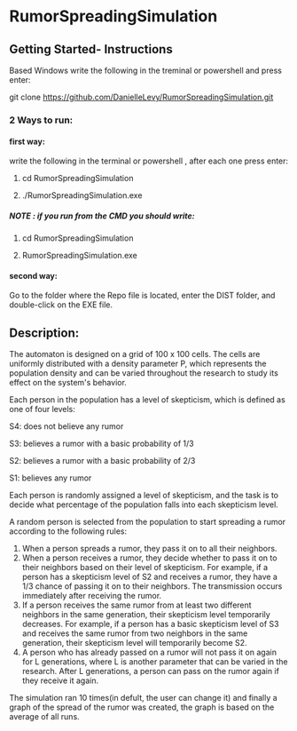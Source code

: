 # RumorSpreadingSimulation

## Getting Started- Instructions
Based Windows
write the following in the treminal or powershell and press enter:

git clone https://github.com/DanielleLevy/RumorSpreadingSimulation.git
### 2 Ways to run:
#### first way:

write the following in the terminal or powershell , after each one press enter:

1. cd RumorSpreadingSimulation

2. ./RumorSpreadingSimulation.exe

##### NOTE : if you run from the CMD you should write: 

1. cd RumorSpreadingSimulation

2. RumorSpreadingSimulation.exe


#### second way:

Go to the folder where the Repo file is located, enter the DIST folder, and double-click on the EXE file.

## Description:
The automaton is designed on a grid of 100 x 100 cells. The cells are uniformly distributed with a density parameter P, which represents the population density and can be varied throughout the research to study its effect on the system's behavior.


Each person in the population has a level of skepticism, which is defined as one of four levels:


S4: does not believe any rumor

S3: believes a rumor with a basic probability of 1/3

S2: believes a rumor with a basic probability of 2/3

S1: believes any rumor

Each person is randomly assigned a level of skepticism, and the task is to decide what percentage of the population falls into each skepticism level.


A random person is selected from the population to start spreading a rumor according to the following rules:


1. When a person spreads a rumor, they pass it on to all their neighbors.
2. When a person receives a rumor, they decide whether to pass it on to their neighbors based on their level of skepticism. For example, if a person has a skepticism level of S2 and receives a rumor, they have a 1/3 chance of passing it on to their neighbors. The transmission occurs immediately after receiving the rumor.
3. If a person receives the same rumor from at least two different neighbors in the same generation, their skepticism level temporarily decreases. For example, if a person has a basic skepticism level of S3 and receives the same rumor from two neighbors in the same generation, their skepticism level will temporarily become S2.
4. A person who has already passed on a rumor will not pass it on again for L generations, where L is another parameter that can be varied in the research.
After L generations, a person can pass on the rumor again if they receive it again.


The simulation ran 10 times(in defult, the user can change it) and finally a graph of the spread of the rumor was created, the graph is based on the average of all runs.
